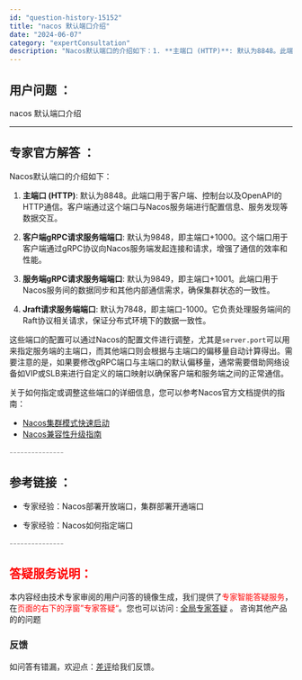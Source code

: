 ```yaml
---
id: "question-history-15152"
title: "nacos 默认端口介绍"
date: "2024-06-07"
category: "expertConsultation"
description: "Nacos默认端口的介绍如下：1. **主端口 (HTTP)**: 默认为8848。此端口用于客户端、控制台以及OpenAPI的HTTP通信。客户端通过这个端口与Nacos服务端进行配置信息、服务发现等数据交互。2. **客户端gRPC请求服务端端口**: 默认为9848，即主端口+1000。这个端"
---
```


## 用户问题 ： 
 nacos 默认端口介绍  

---------------
## 专家官方解答 ：

Nacos默认端口的介绍如下：

1. **主端口 (HTTP)**: 默认为8848。此端口用于客户端、控制台以及OpenAPI的HTTP通信。客户端通过这个端口与Nacos服务端进行配置信息、服务发现等数据交互。

2. **客户端gRPC请求服务端端口**: 默认为9848，即主端口+1000。这个端口用于客户端通过gRPC协议向Nacos服务端发起连接和请求，增强了通信的效率和性能。

3. **服务端gRPC请求服务端端口**: 默认为9849，即主端口+1001。此端口用于Nacos服务间的数据同步和其他内部通信需求，确保集群状态的一致性。

4. **Jraft请求服务端端口**: 默认为7848，即主端口-1000。它负责处理服务端间的Raft协议相关请求，保证分布式环境下的数据一致性。

这些端口的配置可以通过Nacos的配置文件进行调整，尤其是`server.port`可以用来指定服务端的主端口，而其他端口则会根据与主端口的偏移量自动计算得出。需要注意的是，如果要修改gRPC端口与主端口的默认偏移量，通常需要借助网络设备如VIP或SLB来进行自定义的端口映射以确保客户端和服务端之间的正常通信。

关于如何指定或调整这些端口的详细信息，您可以参考Nacos官方文档提供的指南：
- [Nacos集群模式快速启动](https://nacos.io/docs/latest/guide/admin/cluster-mode-quick-start/)
- [Nacos兼容性升级指南](https://nacos.io/docs/latest/upgrading/200-compatibility/)


<font color="#949494">---------------</font> 


## 参考链接 ：

* 专家经验：Nacos部署开放端口，集群部署开通端口 
 
 * 专家经验：Nacos如何指定端口 


 <font color="#949494">---------------</font> 
 


## <font color="#FF0000">答疑服务说明：</font> 

本内容经由技术专家审阅的用户问答的镜像生成，我们提供了<font color="#FF0000">专家智能答疑服务</font>，在<font color="#FF0000">页面的右下的浮窗”专家答疑“</font>。您也可以访问 : [全局专家答疑](https://answer.opensource.alibaba.com/docs/intro) 。 咨询其他产品的的问题

### 反馈
如问答有错漏，欢迎点：[差评](https://ai.nacos.io/user/feedbackByEnhancerGradePOJOID?enhancerGradePOJOId=15162)给我们反馈。
